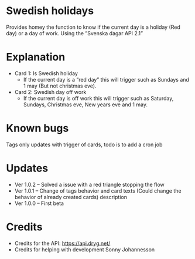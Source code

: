 # Swedish holidays
Provides homey the function to know if the current day is a holiday (Red day) or a day of work. Using the ”Svenska dagar API 2.1”

# Explanation
- Card 1: Is Swedish holiday
  - If the current day is a “red day” this will trigger such as Sundays and 1 may (But not christmas eve).
- Card 2: Swedish day off work
  - If the current day is off work this will trigger such as Saturday, Sundays, Christmas eve, New years eve and 1 may.

# Known bugs
Tags only updates with trigger of cards, todo is to add a cron job

# Updates
- Ver 1.0.2 – Solved a issue with a red triangle stopping the flow
- Ver 1.0.1 – Change of tags behavior and card texts (Could change the behavior of already created cards) description
- Ver 1.0.0 – First beta

# Credits
- Credits for the API: https://api.dryg.net/
- Credits for helping with development Sonny Johannesson
